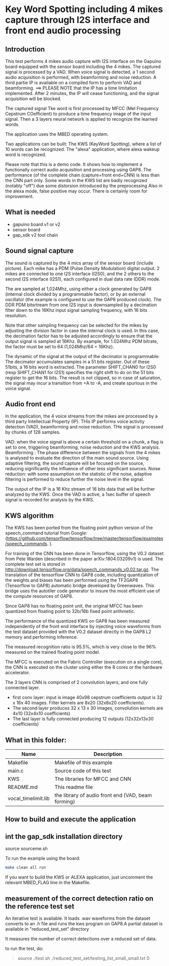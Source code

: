 # Key Word Spotting including 4 mikes  capture through I2S interface and front end audio processing

## Introduction
This test performs 4 mikes audio capture with I2S interface on the Gapuino board equipped with the sensor board including the 4 mikes.
The captured signal is processed by a VAD. When voice signal is detected, a 1 second audio acquisition is performed, with beamforming and noise reduction. A third partie IP is available on a compiled form to perform VAD and beamforming.
==> PLEASE NOTE that the IP has a time limitation implemented. After 2 minutes, the IP will cease functioning, and the signal acquisition will be blocked.

The captured signal Tke word is first processed by  MFCC (Mel Frequency Cepstrum COefficient)  to produce a time frequency image of the input signal. Then a 3 layers neural network is applied to recognize the learned words.

The application uses the MBED operating system.

Two applications can be built:
The KWS (KeyWord Spotting), where a list of 10 words can be recognized.
The "alexa" application, where alexa wakeup word is recognized.

Please note that this is a demo code. It shows how to implement a functionally correct audio acquisition and processing using GAP8. The performance (of the complete chain (capture+front end+CNN) is less than the CNN part only. Some words in the KWS list are badly recognized (notably "off") due some distorsion introduced by the preprocessing
Also in the alexa mode, false positive may occur. There is certainly room for improvement.

## What is needed
- gapuino board v1 or v2
- sensor board
- gap_sdk v2 tool chain


## Sound signal capture

The sound is captured by the 4 mics array of the sensor board (include picture).
Each mike has a PDM (Pulse Density Modulation) digital output. 2 mikes are connected to one I2S interface (I2S0), and the 2 others to the second I2S interface (I2S1), each configured in dual data rate (DDR) mode.

The are sampled at 1,024Mhz, using either a clock generated by GAP8 (internal clock divided by a programmable factor), or by  an external oscillator (the example is configured to use the GAP8 produced clock). 
The DDR PDM bitsrtream from one I2S input is downsampled by a decimation filter down to the 16Khz input signal sampling frequency, with 16 bits resolution.

Note that other sampling frequency can be selected for the mikes by adjusting the division factor in case the internal clock is used. In this case, the decimation factor has to be adjusted accordingly to ensure that the output signal is sampled at 16Khz.
By example, for 1.024Mhz PDM bitrate, the factor must be set to 64 (1,024Mhz/64 = 16Khz).

The dynamic of the signal at the output of the decimator is programmable:
The decimator accumulates samples in a 51 bits register.
Out of these 51bits, a 16 bits word is extracted. The parameter SHIFT_CHAN0 for I2S0 (resp SHIFT_CHAN1 for I2S1) specifies the right shift to do on the 51 bits register to get the 16 bits. The result is not clipped, so in case of saturation, the signal may incur a transition from +A to -A, and create spurious in the voice signal.

## Audio front end

In the application, the 4 voice streams from the mikes are processed by a third party Intellectual Property (IP). THis IP performs voice activity detection (VAD), beamforming and noise reduction. THe signal is processed by chunks of 128 samples.

VAD: when the voice signal is above a certain threshold on a chunk, a flag is set to one, triggering beamforming, noise reduction and the KWS analysis.
Beamforming : The phase difference between the signals from the 4 mikes is analysed to evaluate the direction of the main sound source. Using adaptive filtering, the sound capture will be focused on the source, reducing significantly the influence of other less significant sources.
Noise reduction: with some assumption on the statistic of the noise, adaptive filtering is performed to reduce further the noise level in the signal.

The output of the IP is a 16 Khz stream of 16 bits data that will be further analyzed by the KWS. 
Once the VAD is active, a 1sec buffer of speech signal is recorded for analysis by the KWS.

## KWS algorithm

The KWS has been ported from the floating point python version of the speech_command tutorial from Google: (https://github.com/tensorflow/tensorflow/tree/master/tensorflow/examples/speech_commands.  ).

For training of the CNN has been done in Tensorflow, using the V0.2 dataset from Pete Warden (described in the paper  arXiv:1804.03209v1) is used.
The complete test set is stored in http://download.tensorflow.org/data/speech_commands_v0.02.tar.gz.
The translation of the tensorflow CNN to GAP8 code, including quantization of the weights and biases has been performed using the TF2GAP8 (Tensorflow to GAP8) automatic bridge developed by Greenwaves. This bridge uses the autotiler code generator to insure the most efficient use of the compute resources of GAP8.


Since GAP8 has no floating point unit, the original MFCC has been quantized from floating point to 32b/16b fixed point arithmetic. 

The performance of the quantized KWS on GAP8 has been measured independently of the front end interface by injecting voice waveforms from the test dataset provided with the V0.2 dataset directly in the GAP8 L2 memory and performing inference.

The measured recognition ratio is 95.5%, which is very close to the 96% measured on the trained floating point model.

The MFCC is executed on the Fabric Controller (execution on a single core), the CNN is executed on the cluster using either the 8 cores or the hardware accelerator.

The 3 layers CNN is comprised of 2 convolution layers, and one fully connected layer.
- first conv layer: input is image 40x98 cepstrum coefficients
  output is 32 x 16x 40 images. Filter kernels are 8x20 (32x8x20 coefficients).
- The second layer produces 32 x 13 x 30 images, convolution kernels are 4x10 (32x4x10 coefficients)
- The last layer is fully connected producing 12 outputs (12x32x13x30 coefficients)



## What in this folder:

| Name          |         Description                                              |
|---------------|------------------------------------------------------------------|
|Makefile       |  Makefile of this example                                        |
|main.c    	|  Source code of this test                                        |
|KWS		|  The libraries for MFCC and CNN				   |
|README.md      |  This readme file                                                |
|vocal_timelimit.lib| the library of audio front end (VAD, beam forming)	   |


## How to build and execute the application
## int the gap_sdk installation directory
source  sourceme.sh

To run the example using the board:

~~~~~sh
make clean all run
~~~~~


If you want to build the KWS or ALEXA  application, just uncomment the relevant MBED_FLAG line in the Makefile.

## measurement of the correct detection ratio on the reference test set

An iterative test is available. It loads .wav waveforms from the dataset converts to an .h file and runs the kws program on GAP8.A partial dataset is available in "reduced_test_set" directory

It measures the number of correct detections over a reduced set of data.

to run the test, do:

> source ./test.sh  ./reduced_test_set/testing_list_small_small.txt 0

~~~~~
